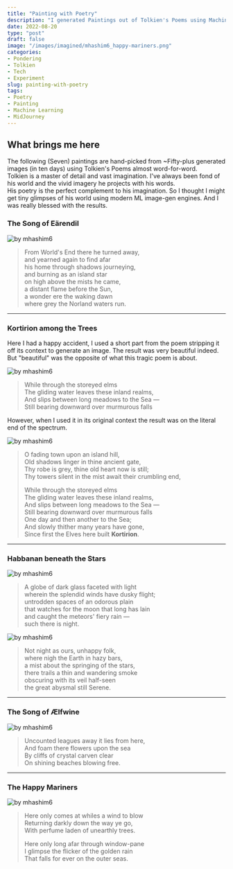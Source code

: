 ```yaml
---
title: "Painting with Poetry"
description: "I generated Paintings out of Tolkien's Poems using Machine Learning"
date: 2022-08-20
type: "post"
draft: false
image: "/images/imagined/mhashim6_happy-mariners.png"
categories:
- Pondering
- Tolkien
- Tech
- Experiment
slug: painting-with-poetry
tags: 
- Poetry
- Painting
- Machine Learning
- MidJourney
---
```


## What brings me here

The following (Seven) paintings are hand-picked from ~Fifty-plus generated images (in ten days) using Tolkien's Poems almost word-for-word.  
Tolkien is a master of detail and vast imagination. I've always been fond of his world and the vivid imagery he projects with his words.  
His poetry is the perfect complement to his imagination. So I thought I might get tiny glimpses of his world using modern ML image-gen engines. And I was really blessed with the results.


### The Song of Eärendil

![by mhashim6](/images/imagined/mhashim6_earendil.png "by mhashim6")

> From World's End there he turned away,  
and yearned again to find afar  
his home through shadows journeying,  
and burning as an island star  
on high above the mists he came,  
a distant flame before the Sun,  
a wonder ere the waking dawn  
where grey the Norland waters run.

---

### Kortirion among the Trees
Here I had a happy accident, I used a short part from the poem stripping it off its context to generate an image. The result was very beautiful indeed. But "beautiful" was the opposite of what this tragic poem is about.

![by mhashim6](/images/imagined/mhashim6_kor_2.png "by mhashim6")

> While through the storeyed elms  
The gliding water leaves these inland realms,  
And slips between long meadows to the Sea —  
Still bearing downward over murmurous falls

However, when I used it in its original context the result was on the literal end of the spectrum.

![by mhashim6](/images/imagined/mhashim6_kor_1.png "by mhashim6")


> O fading town upon an island hill,  
Old shadows linger in thine ancient gate,  
Thy robe is grey, thine old heart now is still;  
Thy towers silent in the mist await their crumbling end,  
>
> While through the storeyed elms  
The gliding water leaves these inland realms,  
And slips between long meadows to the Sea —  
Still bearing downward over murmurous falls  
One day and then another to the Sea;  
And slowly thither many years have gone,  
Since first the Elves here built __Kortirion__.

---

### Habbanan beneath the Stars

![by mhashim6](/images/imagined/mhashim6_habbanan.png "by mhashim6")

> A globe of dark glass faceted with light  
wherein the splendid winds have dusky flight;  
untrodden spaces of an odorous plain  
that watches for the moon that long has lain  
and caught the meteors' fiery rain —  
such there is night.

![by mhashim6](/images/imagined/mhashim6_such-there-is-night.png "by mhashim6")

> Not night as ours, unhappy folk,  
where nigh the Earth in hazy bars,  
a mist about the springing of the stars,  
there trails a thin and wandering smoke  
obscuring with its veil half-seen  
the great abysmal still Serene.

---

### The Song of Ælfwine

![by mhashim6](/images/imagined/mhashim6_wandering-fire.png "by mhashim6")

> Uncounted leagues away it lies from here,  
And foam there flowers upon the sea  
By cliffs of crystal carven clear  
On shining beaches blowing free.

---
### The Happy Mariners
![by mhashim6](/images/imagined/mhashim6_happy-mariners.png "by mhashim6")

> Here only comes at whiles a wind to blow  
Returning darkly down the way ye go,  
With perfume laden of unearthly trees.  
>
>Here only long afar through window-pane  
I glimpse the flicker of the golden rain  
That falls for ever on the outer seas.

